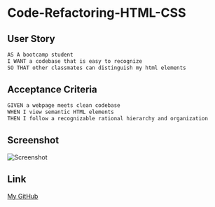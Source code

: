 # Code-Refactoring-HTML-CSS

## User Story
```md
AS A bootcamp student
I WANT a codebase that is easy to recognize 
SO THAT other classmates can distinguish my html elements
```
## Acceptance Criteria
```md
GIVEN a webpage meets clean codebase
WHEN I view semantic HTML elements
THEN I follow a recognizable rational hierarchy and organization
```
## Screenshot
<img src="./assets/images/_Users_ruthkim_Desktop_RYK-Module-01-06-27-22_index.html.png" alt="Screenshot"/>

## Link

[My GitHub](https://leanonruthie.github.io/Repair-Horiseon-Page)
